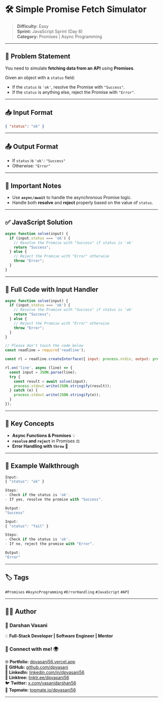 # 🛠️ Simple Promise Fetch Simulator

> **Difficulty:** Easy  
> **Sprint:** JavaScript Sprint (Day 8)  
> **Category:** Promises | Async Programming

---

## 🧩 Problem Statement

You need to simulate **fetching data from an API** using **Promises**.

Given an object with a `status` field:
- If the `status` is `'ok'`, resolve the Promise with `"Success"`.
- If the `status` is anything else, reject the Promise with `"Error"`.

---

## 📥 Input Format

```json
{ "status": "ok" }
```

---

## 📤 Output Format

- If `status` is `'ok'`: `"Success"`
- Otherwise: `"Error"`

---

## 📌 Important Notes

- Use **`async/await`** to handle the asynchronous Promise logic.
- Handle both **resolve** and **reject** properly based on the value of `status`.

---

## ✅ JavaScript Solution

```js
async function solve(input) {
  if (input.status === 'ok') {
    // Resolve the Promise with "Success" if status is 'ok'
    return "Success";
  } else {
    // Reject the Promise with "Error" otherwise
    throw "Error";
  }
}
```

---

## 📜 Full Code with Input Handler

```js
async function solve(input) {
  if (input.status === 'ok') {
    // Resolve the Promise with "Success" if status is 'ok'
    return "Success";
  } else {
    // Reject the Promise with "Error" otherwise
    throw "Error";
  }
}

// Please don't touch the code below
const readline = require('readline');

const rl = readline.createInterface({ input: process.stdin, output: process.stdout });

rl.on('line', async (line) => {
  const input = JSON.parse(line);
  try {
    const result = await solve(input);
    process.stdout.write(JSON.stringify(result));
  } catch (e) {
    process.stdout.write(JSON.stringify(e));
  }
});
```

---

## 🧠 Key Concepts

- **Async Functions & Promises** 💡
- **`resolve` and `reject`** in Promises ⚖️
- **Error Handling with `throw`** 🚨

---

## 🧪 Example Walkthrough

```js
Input:
{ "status": "ok" }

Steps:
- Check if the status is 'ok'.
- If yes, resolve the promise with "Success".

Output:
"Success"
```

```js
Input:
{ "status": "fail" }

Steps:
- Check if the status is 'ok'.
- If no, reject the promise with "Error".

Output:
"Error"
```

---

## 🏷️ Tags

`#Promises` `#AsyncProgramming` `#ErrorHandling` `#JavaScript` `#API` 

---

## 👨‍💻 Author

### 🚀 **Darshan Vasani**  
💡 **Full-Stack Developer | Software Engineer | Mentor**

### 🔗 Connect with me! 🌍  
🌐 **Portfolio:** [dpvasani56.vercel.app](https://dpvasani56.vercel.app/)  
🐙 **GitHub:** [github.com/dpvasani](https://github.com/dpvasani)  
💼 **LinkedIn:** [linkedin.com/in/dpvasani56](https://linkedin.com/in/dpvasani56/)  
🌳 **Linktree:** [linktr.ee/dpvasani56](https://linktr.ee/dpvasani56)  
🐦 **Twitter:** [x.com/vasanidarshan56](https://x.com/vasanidarshan56)  
📢 **Topmate:** [topmate.io/dpvasani56](https://topmate.io/dpvasani56)

---
